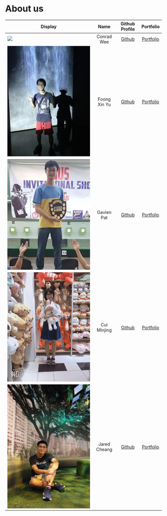 # About us

Display | Name | Github Profile | Portfolio 
--------|:----:|:--------------:|:---------:
![](./profilePics/ConradWee.jpg) | Conrad Wee | [Github](https://github.com/conradwee) | [Portfolio](./team/conradwee.md)
![](./profilePics/FoongXinYu.jpg) | Foong Xin Yu | [Github](https://github.com/Uxinnn) | [Portfolio](./team/uxinnn.md)
![](./profilePics/GavienPat.png) | Gavien Pat | [Github](https://github.com/gavienwz) | [Portfolio](./team/gavienwz.md)
![](./profilePics/minjing.jpg) | Cui Minjing | [Github](https://github.com/Cuiminjing) | [Portfolio](./team/cuiminjing.md)
![](./profilePics/jared.jpg) | Jared Cheang | [Github](https://github.com/jach23) | [Portfolio](./team/jach23.md)
